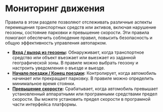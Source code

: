# Мониторинг движения

Правила в этом разделе позволяют отслеживать различные аспекты перемещения транспортных средств или активов, включая нарушение геозоны, состояние парковки и превышение скорости. Эти правила помогают обеспечить соблюдение правил, повысить безопасность и общую эффективность управления автопарком.

- [**Вход / выход из геозоны**](./page-126a24b9-946c-4a8f-8f88-3e0dfd8fd82a/page-7f622209-67d9-4ff7-97cb-2aae7ad82168.md)**:** Обнаруживает, когда транспортное средство или объект въезжает или выезжает из заданной географической зоны. В правиле можно выбрать геозону и настроить уведомления о въезде и выезде.
- [**Начало поездки / Конец поездки**](./page-b7d3e546-d8f7-4b0d-86d3-0352488e02d5/page-ddfb8212-e57e-4033-848e-040c75bd046c.md)**:** Контролирует, когда автомобиль начинает или прекращает парковку. В правиле можно определить минимальное время стоянки.
- [**Превышение скорости**](./page-3d405cc2-2937-4b5c-a4ca-25c0a234fa6e/page-458e91f7-074b-4ae1-8e4a-0597a6abd697.md)**:** Срабатывает, когда автомобиль превышает установленный аппаратными или програмными средствами предел скорости. Вы можете установить предел скорости в програмной части интерфейса платформы.